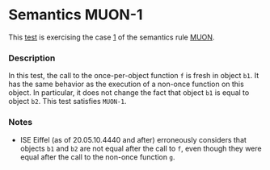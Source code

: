 # Semantics MUON-1

This [test](.) is exercising the case [1](../Readme.md) of the semantics rule [MUON](../../muon/Readme.md).

### Description

In this test, the call to the once-per-object function `f` is fresh in object `b1`. It has the same behavior as the execution of a non-once function on this object. In particular, it does not change the fact that object `b1` is equal to object `b2`. This test satisfies `MUON-1`.

### Notes

* ISE Eiffel (as of 20.05.10.4440 and after) erroneously considers that objects `b1` and `b2` are not equal after the call to `f`, even though they were equal after the call to the non-once function `g`.
 